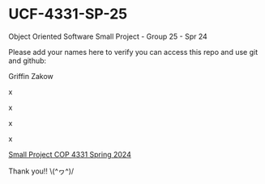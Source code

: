 # UCF-4331-SP-25
Object Oriented Software Small Project - Group 25 - Spr 24

Please add your names here to verify you can access this repo and use git and github:

Griffin Zakow

x

x

x

x

[Small Project COP 4331 Spring 2024](https://docs.google.com/spreadsheets/d/1s-LFHDo-LhRSk-qySSRmP91d90C3-cbl4ZDRSnjqeOk/edit#gid=0)

Thank you!! 
\\\(^ヮ^\)/

